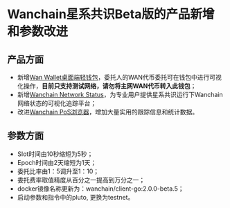 # Wanchain星系共识Beta版的产品新增和参数改进

## 产品方面
* 新增[Wan Wallet桌面端轻钱包](https://github.com/wanchain/wan-wallet-desktop/releases)，委托人的WAN代币委托可在钱包中进行可视化操作，**目前只支持测试网络，请勿将主网WAN代币转入此钱包**；
* 新增[Wanchain Network Status](https://wanstats.net/)，为专业用户提供星系共识运行下Wanchain网络状态的可视化追踪平台；
* 改进[Wanchain PoS浏览器](http://testnet.wanscan.org/)，增加大量实用的跟踪信息和统计数据。

## 参数方面
* Slot时间由10秒缩短为5秒；
* Epoch时间由2天缩短为1天；
* 委托比率由1：5调升至1：10；
* 委托费率取值精度从百分之一提高到万分之一；
* docker镜像名称更新为：wanchain/client-go:2.0.0-beta.5；
* 启动参数和指令中的pluto, 更换为testnet。
